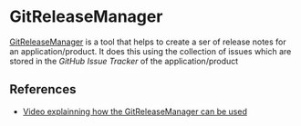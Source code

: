 # GitReleaseManager 

[GitReleaseManager](https://github.com/GitTools/GitReleaseManager) is a tool that helps to create a ser of release notes for an application/product. It does this using the collection of issues which are stored in the *GitHub Issue Tracker* of the application/product

## References 

- [Video explainning how the GitReleaseManager can be used](https://www.youtube.com/watch?v=SlM02V1tkSc)
